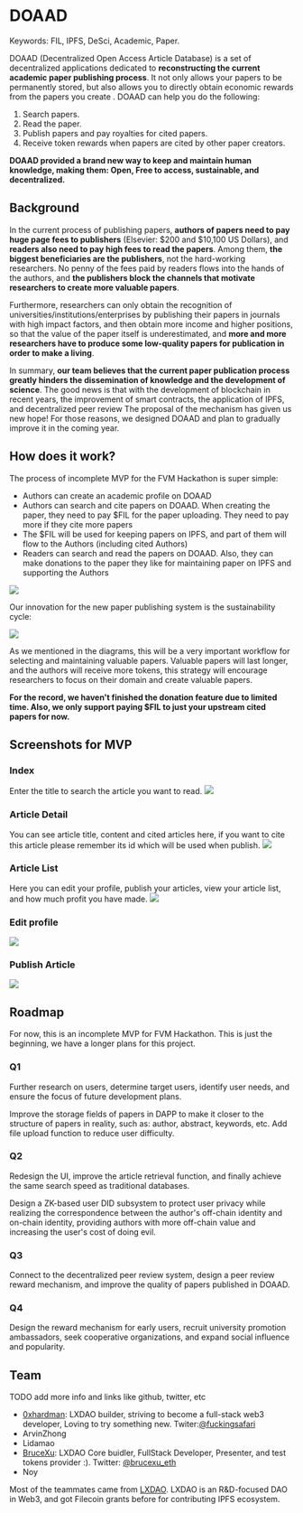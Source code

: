 # DOAAD

Keywords: FIL, IPFS, DeSci, Academic, Paper.

DOAAD (Decentralized Open Access Article Database) is a set of decentralized applications dedicated to **reconstructing the current academic paper publishing process**. It not only allows your papers to be permanently stored, but also allows you to directly obtain economic rewards from the papers you create . DOAAD can help you do the following:

1. Search papers.
2. Read the paper.
3. Publish papers and pay royalties for cited papers.
4. Receive token rewards when papers are cited by other paper creators.

**DOAAD provided a brand new way to keep and maintain human knowledge, making them: Open, Free to access, sustainable, and decentralized.**

## Background

In the current process of publishing papers, **authors of papers need to pay huge page fees to publishers** (Elsevier: $200 and $10,100 US Dollars), and **readers also need to pay high fees to read the papers**. Among them, **the biggest beneficiaries are the publishers**, not the hard-working researchers. No penny of the fees paid by readers flows into the hands of the authors, and **the publishers block the channels that motivate researchers to create more valuable papers**.

Furthermore, researchers can only obtain the recognition of universities/institutions/enterprises by publishing their papers in journals with high impact factors, and then obtain more income and higher positions, so that the value of the paper itself is underestimated, and **more and more researchers have to produce some low-quality papers for publication in order to make a living**.

In summary, **our team believes that the current paper publication process greatly hinders the dissemination of knowledge and the development of science**. The good news is that with the development of blockchain in recent years, the improvement of smart contracts, the application of IPFS, and decentralized peer review The proposal of the mechanism has given us new hope! For those reasons, we designed DOAAD and plan to gradually improve it in the coming year.

## How does it work?

The process of incomplete MVP for the FVM Hackathon is super simple:

- Authors can create an academic profile on DOAAD
- Authors can search and cite papers on DOAAD. When creating the paper, they need to pay $FIL for the paper uploading. They need to pay more if they cite more papers
- The $FIL will be used for keeping papers on IPFS, and part of them will flow to the Authors (including cited Authors)
- Readers can search and read the papers on DOAAD. Also, they can make donations to the paper they like for maintaining paper on IPFS and supporting the Authors

![](diagrams/1.png)

Our innovation for the new paper publishing system is the sustainability cycle:

![](diagrams/2.png)

As we mentioned in the diagrams, this will be a very important workflow for selecting and maintaining valuable papers. Valuable papers will last longer, and the authors will receive more tokens, this strategy will encourage researchers to focus on their domain and create valuable papers.

**For the record, we haven't finished the donation feature due to limited time. Also, we only support paying $FIL to just your upstream cited papers for now.**

## Screenshots for MVP

### Index

Enter the title to search the article you want to read.
![](diagrams/index.png)

### Article Detail

You can see article title, content and cited articles here, if you want to cite this article please remember its id which will be used when publish.
![](diagrams/article-detail.png)

### Article List

Here you can edit your profile, publish your articles, view your article list, and how much profit you have made.
![](diagrams/article-list.png)

### Edit profile

![](diagrams/edit-profile.png)

### Publish Article

![](diagrams/publish-article.png)

## Roadmap

For now, this is an incomplete MVP for FVM Hackathon. This is just the beginning, we have a longer plans for this project.

### Q1

Further research on users, determine target users, identify user needs, and ensure the focus of future development plans.

Improve the storage fields of papers in DAPP to make it closer to the structure of papers in reality, such as: author, abstract, keywords, etc. Add file upload function to reduce user difficulty.

### Q2

Redesign the UI, improve the article retrieval function, and finally achieve the same search speed as traditional databases.

Design a ZK-based user DID subsystem to protect user privacy while realizing the correspondence between the author's off-chain identity and on-chain identity, providing authors with more off-chain value and increasing the user's cost of doing evil.

### Q3

Connect to the decentralized peer review system, design a peer review reward mechanism, and improve the quality of papers published in DOAAD.

### Q4

Design the reward mechanism for early users, recruit university promotion ambassadors, seek cooperative organizations, and expand social influence and popularity.

## Team

TODO add more info and links like github, twitter, etc

- [0xhardman](https://github.com/): LXDAO builder, striving to become a full-stack web3 developer, Loving to try something new. Twiter:[@fuckingsafari](https://twitter.com/fuckingsafari)
- ArvinZhong
- Lidamao
- [BruceXu](https://github.com/brucexu-eth): LXDAO Core buidler, FullStack Developer, Presenter, and test tokens provider :). Twitter: [@brucexu_eth](https://twitter.com/brucexu_eth)
- Noy

Most of the teammates came from [LXDAO](https://lxdao.io/). LXDAO is an R&D-focused DAO in Web3, and got Filecoin grants before for contributing IPFS ecosystem.
